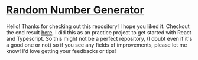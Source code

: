 # [Random Number Generator](https://GoodBoyNeon.github.io/rng)
Hello! Thanks for checking out this repository! I hope you liked it. Checkout the end result [here](https://GoodBoyNeon.github.io/rng). I did this as an practice project to get started with React and Typescript. So this might not be a perfect repository, (I doubt even if it's a good one or not) so if you see any fields of improvements, please let me know! I'd love getting your feedbacks or tips!
